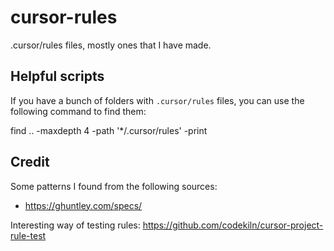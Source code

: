 # cursor-rules

.cursor/rules files, mostly ones that I have made.

## Helpful scripts

If you have a bunch of folders with `.cursor/rules` files, you can use the
following command to find them:

find .. -maxdepth 4 -path '*/.cursor/rules' -print

## Credit

Some patterns I found from the following sources:

 - https://ghuntley.com/specs/

Interesting way of testing rules: https://github.com/codekiln/cursor-project-rule-test
